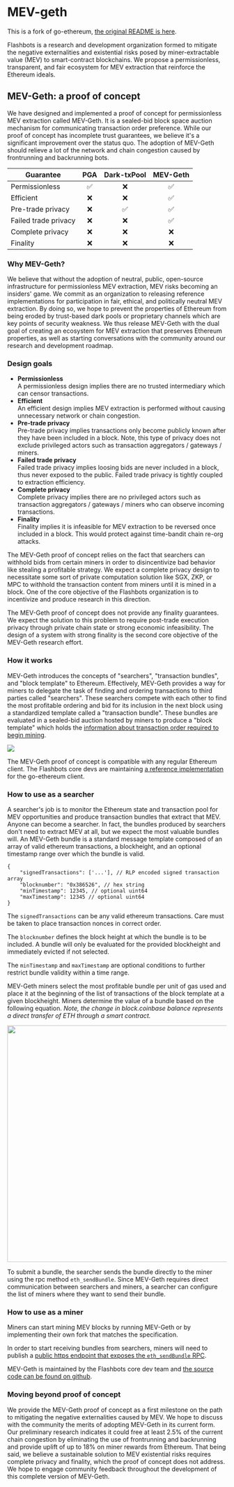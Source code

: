 # MEV-geth

This is a fork of go-ethereum, [the original README is here](README.original.md).

Flashbots is a research and development organization formed to mitigate the negative externalities and existential risks posed by miner-extractable value (MEV) to smart-contract blockchains. We propose a permissionless, transparent, and fair ecosystem for MEV extraction that reinforce the Ethereum ideals.

## MEV-Geth: a proof of concept

We have designed and implemented a proof of concept for permissionless MEV extraction called MEV-Geth. It is a sealed-bid block space auction mechanism for communicating transaction order preference. While our proof of concept has incomplete trust guarantees, we believe it's a significant improvement over the status quo. The adoption of MEV-Geth should relieve a lot of the network and chain congestion caused by frontrunning and backrunning bots.

| Guarantee            | PGA | Dark-txPool | MEV-Geth |
| -------------------- |:---:|:--------:|:-----------:|
| Permissionless       | ✅  |    ❌    |     ✅      |
| Efficient            | ❌  |    ❌    |     ✅      |
| Pre-trade privacy    | ❌  |    ✅    |     ✅      |
| Failed trade privacy | ❌  |    ❌    |     ✅      |
| Complete privacy     | ❌  |    ❌    |     ❌      |
| Finality             | ❌  |    ❌    |     ❌      |

### Why MEV-Geth?

We believe that without the adoption of neutral, public, open-source infrastructure for permissionless MEV extraction, MEV risks becoming an insiders' game. We commit as an organization to releasing reference implementations for participation in fair, ethical, and politically neutral MEV extraction. By doing so, we hope to prevent the properties of Ethereum from being eroded by trust-based dark pools or proprietary channels which are key points of security weakness. We thus release MEV-Geth with the dual goal of creating an ecosystem for MEV extraction that preserves Ethereum properties, as well as starting conversations with the community around our research and development roadmap.

### Design goals

- **Permissionless**  
A permissionless design implies there are no trusted intermediary which can censor transactions. 
- **Efficient**  
An efficient design implies MEV extraction is performed without causing unnecessary network or chain congestion.
- **Pre-trade privacy**  
Pre-trade privacy implies transactions only become publicly known after they have been included in a block. Note, this type of privacy does not exclude privileged actors such as transaction aggregators / gateways / miners.
- **Failed trade privacy**  
Failed trade privacy implies loosing bids are never included in a block, thus never exposed to the public. Failed trade privacy is tightly coupled to extraction efficiency.
- **Complete privacy**  
Complete privacy implies there are no privileged actors such as transaction aggregators / gateways / miners who can observe incoming transactions.
- **Finality**  
Finality implies it is infeasible for MEV extraction to be reversed once included in a block. This would protect against time-bandit chain re-org attacks.

The MEV-Geth proof of concept relies on the fact that searchers can withhold bids from certain miners in order to disincentivize bad behavior like stealing a profitable strategy. We expect a complete privacy design to necessitate some sort of private computation solution like SGX, ZKP, or MPC to withhold the transaction content from miners until it is mined in a block. One of the core objective of the Flashbots organization is to incentivize and produce research in this direction.

The MEV-Geth proof of concept does not provide any finality guarantees. We expect the solution to this problem to require post-trade execution privacy through private chain state or strong economic infeasibility. The design of a system with strong finality is the second core objective of the MEV-Geth research effort. 

### How it works

MEV-Geth introduces the concepts of "searchers", "transaction bundles", and "block template" to Ethereum. Effectively, MEV-Geth provides a way for miners to delegate the task of finding and ordering transactions to third parties called "searchers". These searchers compete with each other to find the most profitable ordering and bid for its inclusion in the next block using a standardized template called a "transaction bundle". These bundles are evaluated in a sealed-bid auction hosted by miners to produce a "block template" which holds the [information about transaction order required to begin mining](https://ethereum.stackexchange.com/questions/268/ethereum-block-architecture).

![](https://hackmd.io/_uploads/B1fWz7rcD.png)

The MEV-Geth proof of concept is compatible with any regular Ethereum client. The Flashbots core devs are maintaining [a reference implementation](https://github.com/flashbots/mev-geth) for the go-ethereum client.

### How to use as a searcher

A searcher's job is to monitor the Ethereum state and transaction pool for MEV opportunities and produce transaction bundles that extract that MEV. Anyone can become a searcher. In fact, the bundles produced by searchers don't need to extract MEV at all, but we expect the most valuable bundles will. An MEV-Geth bundle is a standard message template composed of an array of valid ethereum transactions, a blockheight, and an optional timestamp range over which the bundle is valid.

```jsonld
{
    "signedTransactions": ['...'], // RLP encoded signed transaction array
    "blocknumber": "0x386526", // hex string
    "minTimestamp": 12345, // optional uint64
    "maxTimestamp": 12345 // optional uint64
}
```

The `signedTransactions` can be any valid ethereum transactions. Care must be taken to place transaction nonces in correct order.

The `blocknumber` defines the block height at which the bundle is to be included. A bundle will only be evaluated for the provided blockheight and immediately evicted if not selected.

The `minTimestamp` and `maxTimestamp` are optional conditions to further restrict bundle validity within a time range.

MEV-Geth miners select the most profitable bundle per unit of gas used and place it at the beginning of the list of transactions of the block template at a given blockheight. Miners determine the value of a bundle based on the following equation. *Note, the change in block.coinbase balance represents a direct transfer of ETH through a smart contract.*

<img width="544" src="https://hackmd.io/_uploads/Bk6iQmr5P.png">

To submit a bundle, the searcher sends the bundle directly to the miner using the rpc method `eth_sendBundle`. Since MEV-Geth requires direct communication between searchers and miners, a searcher can configure the list of miners where they want to send their bundle.

### How to use as a miner

Miners can start mining MEV blocks by running MEV-Geth or by implementing their own fork that matches the specification.

In order to start receiving bundles from searchers, miners will need to publish a [public https endpoint that exposes the `eth_sendBundle` RPC](https://github.com/flashbots/mev-relay-js).

MEV-Geth is maintained by the Flashbots core dev team and [the source code can be found on github](https://github.com/flashbots/mev-geth).

### Moving beyond proof of concept
We provide the MEV-Geth proof of concept as a first milestone on the path to mitigating the negative externalities caused by MEV. We hope to discuss with the community the merits of adopting MEV-Geth in its current form. Our preliminary research indicates it could free at least 2.5% of the current chain congestion by eliminating the use of frontrunning and backrunning and provide uplift of up to 18% on miner rewards from Ethereum. That being said, we believe a sustainable solution to MEV existential risks requires complete privacy and finality, which the proof of concept does not address. We hope to engage community feedback throughout the development of this complete version of MEV-Geth.
